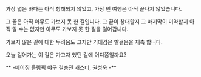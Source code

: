 가장 넓은 바다는 아직 항해되지 않았고, 
가장 먼 여행은 아직 끝나지 않았습니다. 

그 끝은 아직 아무도 가보지 못 한 길입니다. 
그 끝이 창대할지 그 마지막이 미약할지 
아직 알 수는 없지만 
아무도 가보지 못 한 길을 걸어갑니다. 

가보지 않은 길에 대한 두려움도 크지만
기대감은 발걸음을 재촉 합니다.

오늘 걸어가는 이 길은
가고자 했던 길에 어디쯤일까요?

** -베이징 올림픽 야구 결승전 캐스터, 권성욱 -**
<!---
Jang7859/Jang7859 is a ✨ special ✨ repository because its `README.md` (this file) appears on your GitHub profile.
You can click the Preview link to take a look at your changes.
--->

